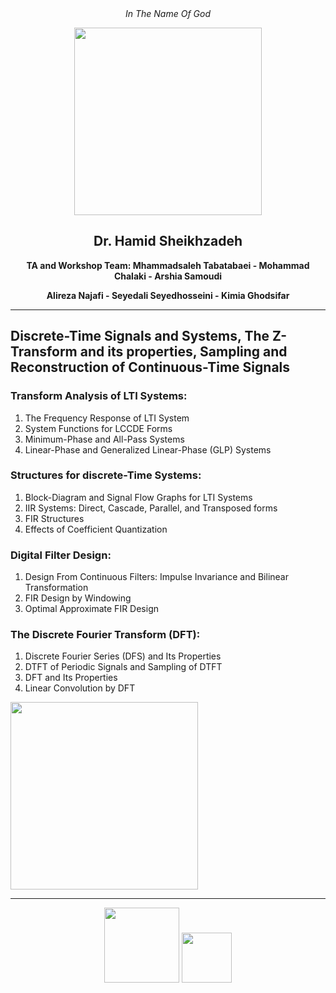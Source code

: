 <div align="center">
<i>In The Name Of God</i>
<p>
<img src="https://user-images.githubusercontent.com/47852354/138606939-53c2ec1d-b641-461f-a523-13dca01447dd.PNG" width="300">
</p>
 
## Dr. Hamid Sheikhzadeh
 
<b> TA and Workshop Team: Mhammadsaleh Tabatabaei - Mohammad Chalaki - Arshia Samoudi
 
 Alireza Najafi - Seyedali Seyedhosseini - Kimia Ghodsifar </b>

---
</div>


## Discrete-Time Signals and Systems, The Z-Transform and its properties, Sampling and Reconstruction of Continuous-Time Signals
### Transform Analysis of LTI Systems:
1. The Frequency Response of LTI System 
2. System Functions for LCCDE Forms 
3. Minimum-Phase and All-Pass Systems 
4. Linear-Phase and Generalized Linear-Phase (GLP) Systems

### Structures for discrete-Time Systems: 
1. Block-Diagram and Signal Flow Graphs for LTI Systems 
2. IIR Systems: Direct, Cascade, Parallel, and Transposed forms 
3. FIR Structures
4. Effects of Coefficient Quantization

### Digital Filter Design:
1. Design From Continuous Filters: Impulse Invariance and Bilinear Transformation 
2. FIR Design by Windowing 
3. Optimal Approximate FIR Design

### The Discrete Fourier Transform (DFT):
1. Discrete Fourier Series (DFS) and Its Properties 
2. DTFT of Periodic Signals and Sampling of DTFT 
3. DFT and Its Properties 
4. Linear Convolution by DFT

<p>
<img src="https://user-images.githubusercontent.com/47852354/138497839-11dfd176-7006-4a3a-85c8-2bc27988501c.jpg" width="300">
</p>

---

<div align="center">
<p>
 <img src="https://user-images.githubusercontent.com/47852354/138564509-b5dffb4e-f48b-4db5-b8a4-1385ef2b22c8.png" width="120">
 <img src="https://user-images.githubusercontent.com/47852354/138607395-e18bfc7a-204c-495a-914f-bd5cf8436ca4.jpg" width="80">
</p>
</DIV>
